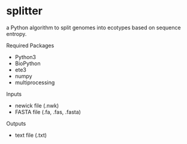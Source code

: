 # splitter
a Python algorithm to split genomes into ecotypes based on sequence entropy.

Required Packages
- Python3
- BioPython
- ete3
- numpy
- multiprocessing

Inputs 
- newick file (.nwk)
- FASTA file (.fa, .fas, .fasta)

Outputs
- text file (.txt)

